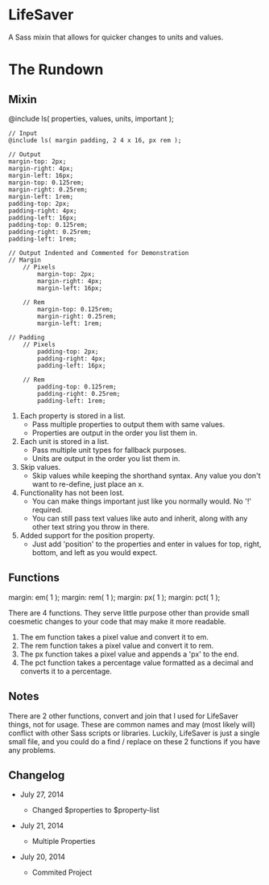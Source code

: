 LifeSaver
=========

A Sass mixin that allows for quicker changes to units and values.


<h1>The Rundown</h1>
<h2>Mixin</h2>
	@include ls( properties, values, units, important );

	// Input
	@include ls( margin padding, 2 4 x 16, px rem );

	// Output
	margin-top: 2px;
	margin-right: 4px;
	margin-left: 16px;
	margin-top: 0.125rem;
	margin-right: 0.25rem;
	margin-left: 1rem;
	padding-top: 2px;
	padding-right: 4px;
	padding-left: 16px;
	padding-top: 0.125rem;
	padding-right: 0.25rem;
	padding-left: 1rem;

	// Output Indented and Commented for Demonstration
	// Margin
		// Pixels
			margin-top: 2px;
			margin-right: 4px;
			margin-left: 16px;

		// Rem
			margin-top: 0.125rem;
			margin-right: 0.25rem;
			margin-left: 1rem;

	// Padding
		// Pixels
			padding-top: 2px;
			padding-right: 4px;
			padding-left: 16px;

		// Rem
			padding-top: 0.125rem;
			padding-right: 0.25rem;
			padding-left: 1rem;

1. Each property is stored in a list.
	+ Pass multiple properties to output them with same values.
	+ Properties are output in the order you list them in.
1. Each unit is stored in a list.
	+ Pass multiple unit types for fallback purposes.
	+ Units are output in the order you list them in.
1. Skip values.
	+ Skip values while keeping the shorthand syntax. Any value you don't want to re-define, just place an x.
1. Functionality has not been lost.
	+ You can make things important just like you normally would. No '!' required.
	+ You can still pass text values like auto and inherit, along with any other text string you throw in there.
1. Added support for the position property.
	+ Just add 'position' to the properties and enter in values for top, right, bottom, and left as you would expect.

<h2>Functions</h2>
	margin: em( 1 );
	margin: rem( 1 );
	margin: px( 1 );
	margin: pct( 1 );

There are 4 functions. They serve little purpose other than provide small coesmetic changes to your code that may make it more readable.

1. The em function takes a pixel value and convert it to em.
1. The rem function takes a pixel value and convert it to rem.
1. The px function takes a pixel value and appends a 'px' to the end.
1. The pct function takes a percentage value formatted as a decimal and converts it to a percentage.


<h2>Notes</h2>
There are 2 other functions, convert and join that I used for LifeSaver things, not for usage. These are common names and may (most likely will) conflict with other Sass scripts or libraries. Luckily, LifeSaver is just a single small file, and you could do a find / replace on these 2 functions if you have any problems.

## Changelog
+ July 27, 2014
	+ Changed $properties to $property-list

+ July 21, 2014
	+ Multiple Properties

+ July 20, 2014
	+ Commited Project
